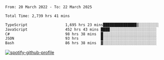 <!--START_SECTION:waka-->

```txt
From: 20 March 2022 - To: 22 March 2025

Total Time: 2,739 hrs 41 mins

TypeScript                 1,695 hrs 23 mins███████████████▒░░░░░░░░░   61.88 %
JavaScript                 452 hrs 43 mins ████░░░░░░░░░░░░░░░░░░░░░   16.52 %
C#                         98 hrs 38 mins  █░░░░░░░░░░░░░░░░░░░░░░░░   03.60 %
JSON                       93 hrs          █░░░░░░░░░░░░░░░░░░░░░░░░   03.39 %
Bash                       86 hrs 38 mins  ▓░░░░░░░░░░░░░░░░░░░░░░░░   03.16 %
```

<!--END_SECTION:waka-->
[![spotify-github-profile](https://spotify-github-profile.vercel.app/api/view?uid=c00zprrvy9xiloa9qnco3hmng&cover_image=true&theme=novatorem&show_offline=false&background_color=121212&bar_color=53b14f&bar_color_cover=false)](https://spotify-github-profile.vercel.app/api/view?uid=c00zprrvy9xiloa9qnco3hmng&redirect=true)



